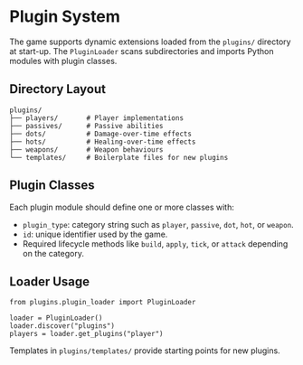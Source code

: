# Plugin System

The game supports dynamic extensions loaded from the `plugins/` directory at
start-up. The `PluginLoader` scans subdirectories and imports Python modules
with plugin classes.

## Directory Layout
```
plugins/
├── players/       # Player implementations
├── passives/      # Passive abilities
├── dots/          # Damage-over-time effects
├── hots/          # Healing-over-time effects
├── weapons/       # Weapon behaviours
└── templates/     # Boilerplate files for new plugins
```

## Plugin Classes
Each plugin module should define one or more classes with:

- `plugin_type`: category string such as `player`, `passive`, `dot`, `hot`, or
  `weapon`.
- `id`: unique identifier used by the game.
- Required lifecycle methods like `build`, `apply`, `tick`, or `attack` depending
  on the category.

## Loader Usage
```
from plugins.plugin_loader import PluginLoader

loader = PluginLoader()
loader.discover("plugins")
players = loader.get_plugins("player")
```

Templates in `plugins/templates/` provide starting points for new plugins.
